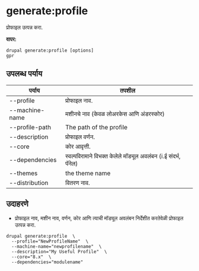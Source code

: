 # generate:profile
प्रोफाइल उत्पन्न करा.

**वापर:**
```
drupal generate:profile [options]
gpr
```

## उपलब्ध पर्याय
पर्याय | तपशील
-------|-------------
--profile | प्रोफाइल नाव.
--machine-name | मशीनचे नाव (केवळ लोअरकेस आणि अंडरस्कोर)
--profile-path | The path of the profile
--description | प्रोफाइल वर्णन.
--core | कोर आवृत्ती.
--dependencies | स्वल्पविरामाने विभक्त केलेले मॉड्यूल अवलंबन (i.ई संदर्भ, पॅनेल)
--themes | the theme name
--distribution | वितरण नाव.

## उदाहरणे
* प्रोफाइल नाव, मशीन नाव, वर्णन, कोर आणि त्याची मॉड्यूल अवलंबन निर्देशीत करतेवेळी प्रोफाइल उत्पन्न करा.
```
drupal generate:profile  \
  --profile="NewProfileName"  \
  --machine-name="newprofilename"  \
  --description="My Useful Profile"  \
  --core="8.x"  \
  --dependencies="modulename"
```
